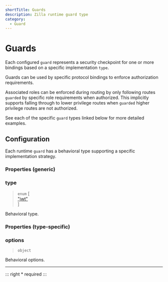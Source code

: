 ```yaml
---
shortTitle: Guards
description: Zilla runtime guard type
category:
  - Guard
---
```


# Guards

Each configured `guard` represents a security checkpoint for one or more bindings based on a specific implementation `type`.

Guards can be used by specific protocol bindings to enforce authorization requirements.

Associated roles can be enforced during routing by only following routes `guarded` by specific role requirements when authorized. This implicitly supports falling through to lower privilege routes when `guarded` higher privilege routes are not authorized.

See each of the specific `guard` types linked below for more detailed examples.

## Configuration

Each runtime `guard` has a behavioral type supporting a specific implementation strategy.

### Properties (generic)

### type

> `enum` \[\
> ["jwt"](guard-jwt.md)\
> \]

Behavioral type.

### Properties (type-specific)

### options

> `object`

Behavioral options.

---

::: right
\* required
:::
